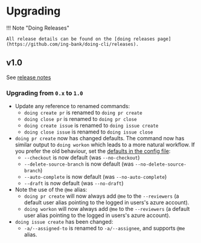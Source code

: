 # Upgrading

!!! Note "Doing Releases"

    All release details can be found on the [doing releases page](https://github.com/ing-bank/doing-cli/releases).

## v1.0

See [release notes](https://github.com/ing-bank/doing-cli/releases/tag/v1.0)

### Upgrading from `0.x` to `1.0`

- Update any reference to renamed commands:
    - `doing create pr` is renamed to `doing pr create`
    - `doing close pr` is renamed to `doing pr close`
    - `doing create issue` is renamed to `doing issue create`
    - `doing close issue` is renamed to `doing issue close`
- `doing pr create` now has changed defaults. The command now has similar output to `doing workon` which leads to a more natural workflow. If you prefer the old behaviour, set the [defaults in the config file](../config/config_file.md#setting-command-defaults):
    - `--checkout` is now default (was `--no-checkout`)
    -  `--delete-source-branch` is now default (was `--no-delete-source-branch`)
    - `--auto-complete` is now default (was `--no-auto-complete`)
    - `--draft` is now default (was `--no-draft`)
- Note the use of the `@me` alias:
    - `doing pr create` will now always add `@me` to the `--reviewers` (a default user alias pointing to the logged in users's azure account).
    - `doing workon` will now always add `@me` to the `--reviewers` (a default user alias pointing to the logged in users's azure account).
- `doing issue create` has been changed:
    - `-a/--assigned-to` is renamed to `-a/--assignee`, and supports `@me` alias.





